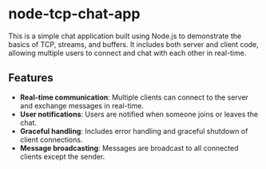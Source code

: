 # node-tcp-chat-app
This is a simple chat application built using Node.js to demonstrate the basics of TCP, streams, and buffers. It includes both server and client code, allowing multiple users to connect and chat with each other in real-time.

## Features
- **Real-time communication**: Multiple clients can connect to the server and exchange messages in real-time.
- **User notifications**: Users are notified when someone joins or leaves the chat.
- **Graceful handling**: Includes error handling and graceful shutdown of client connections.
- **Message broadcasting**: Messages are broadcast to all connected clients except the sender.

